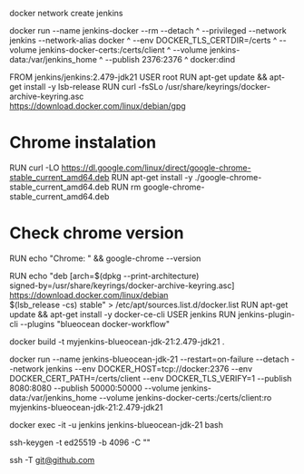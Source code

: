 docker network create jenkins

docker run --name jenkins-docker --rm --detach ^
--privileged --network jenkins --network-alias docker ^
--env DOCKER_TLS_CERTDIR=/certs ^
--volume jenkins-docker-certs:/certs/client ^
--volume jenkins-data:/var/jenkins_home ^
--publish 2376:2376 ^
docker:dind

[//]: # (Dockerfile)
FROM jenkins/jenkins:2.479-jdk21
USER root
RUN apt-get update && apt-get install -y lsb-release
RUN curl -fsSLo /usr/share/keyrings/docker-archive-keyring.asc \
https://download.docker.com/linux/debian/gpg

# Chrome instalation
RUN curl -LO  https://dl.google.com/linux/direct/google-chrome-stable_current_amd64.deb
RUN apt-get install -y ./google-chrome-stable_current_amd64.deb
RUN rm google-chrome-stable_current_amd64.deb
# Check chrome version
RUN echo "Chrome: " && google-chrome --version

RUN echo "deb [arch=$(dpkg --print-architecture) \
signed-by=/usr/share/keyrings/docker-archive-keyring.asc] \
https://download.docker.com/linux/debian \
$(lsb_release -cs) stable" > /etc/apt/sources.list.d/docker.list
RUN apt-get update && apt-get install -y docker-ce-cli
USER jenkins
RUN jenkins-plugin-cli --plugins "blueocean docker-workflow"


[//]: # (Build docker image from Dockerfile)
docker build -t myjenkins-blueocean-jdk-21:2.479-jdk21 .

[//]: # (Run container)
docker run --name jenkins-blueocean-jdk-21 --restart=on-failure --detach --network jenkins --env DOCKER_HOST=tcp://docker:2376 --env DOCKER_CERT_PATH=/certs/client --env DOCKER_TLS_VERIFY=1 --publish 8080:8080 --publish 50000:50000 --volume jenkins-data:/var/jenkins_home --volume jenkins-docker-certs:/certs/client:ro myjenkins-blueocean-jdk-21:2.479-jdk21

[//]: # (Connect to container)
docker exec -it -u jenkins jenkins-blueocean-jdk-21 bash

[//]: # (Generate key)
ssh-keygen -t ed25519 -b 4096 -C "<you email here>"

[//]: # (Add github certificate to container)
ssh -T git@github.com